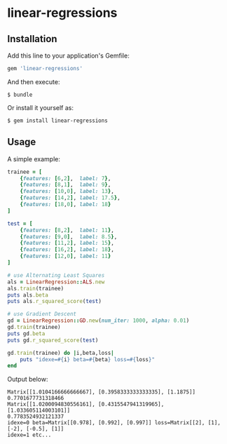 # linear-regressions

## Installation

Add this line to your application's Gemfile:

```ruby
gem 'linear-regressions'
```

And then execute:

    $ bundle

Or install it yourself as:

    $ gem install linear-regressions

## Usage

A simple example:

```ruby
trainee = [
    {features: [6,2],  label: 7},
    {features: [8,1],  label: 9},
    {features: [10,0], label: 13},
    {features: [14,2], label: 17.5},
    {features: [18,0], label: 18}
]

test = [
    {features: [8,2],  label: 11},
    {features: [9,0],  label: 8.5},
    {features: [11,2], label: 15},
    {features: [16,2], label: 18},
    {features: [12,0], label: 11}
]

# use Alternating Least Squares
als = LinearRegression::ALS.new
als.train(trainee)
puts als.beta
puts als.r_squared_score(test)

# use Gradient Descent
gd = LinearRegression::GD.new(num_iter: 1000, alpha: 0.01)
gd.train(trainee)
puts gd.beta
puts gd.r_squared_score(test)

gd.train(trainee) do |i,beta,loss|
    puts "idexe=#{i} beta=#{beta} loss=#{loss}"
end
```

Output below:

```
Matrix[[1.0104166666666667], [0.3958333333333335], [1.1875]]
0.7701677731318466
Matrix[[1.0200094830556161], [0.4315547941319965], [1.033605114003101]]
0.7783524932121337
idexe=0 beta=Matrix[[0.978], [0.992], [0.997]] loss=Matrix[[2], [1], [-2], [-0.5], [1]]
idexe=1 etc...
```
